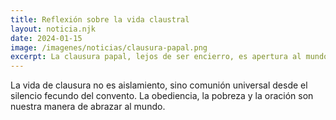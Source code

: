 ```yaml
---
title: Reflexión sobre la vida claustral
layout: noticia.njk
date: 2024-01-15
image: /imagenes/noticias/clausura-papal.png
excerpt: La clausura papal, lejos de ser encierro, es apertura al mundo a través de la oración y la contemplación.
---
```


La vida de clausura no es aislamiento, sino comunión universal desde el silencio fecundo del convento. La obediencia, la pobreza y la oración son nuestra manera de abrazar al mundo.
